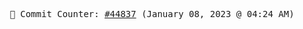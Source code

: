 <p align="center">
    <samp>
        📮 Commit Counter: <a href="https://github.com/Javascript-void0/Javascript-void0/commits/main">#44837</a> (January 08, 2023 @ 04:24 AM)
    </samp>
</p>